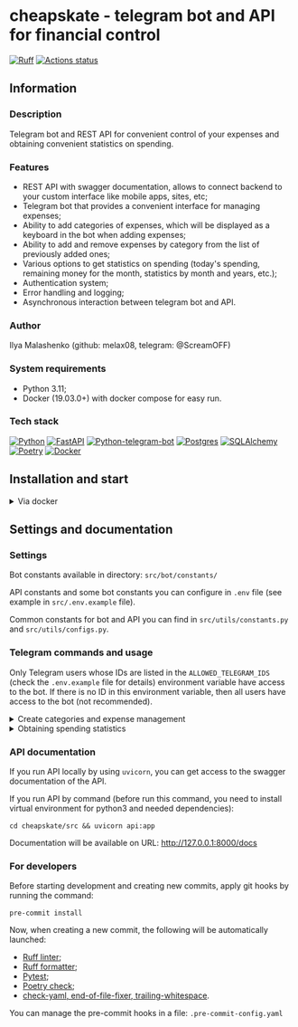 # cheapskate - telegram bot and API for financial control

[![Ruff](https://img.shields.io/endpoint?url=https://raw.githubusercontent.com/astral-sh/ruff/main/assets/badge/v2.json)](https://github.com/astral-sh/ruff)
[![Actions status](https://github.com/melax08/cheapskate/actions/workflows/cheapskate-workflow.yml/badge.svg)](https://github.com/melax08/cheapskate/actions)

## Information

### Description

Telegram bot and REST API for convenient control of your expenses and obtaining convenient statistics on spending.

### Features

- REST API with swagger documentation, allows to connect backend to your custom interface like mobile apps, sites, etc;
- Telegram bot that provides a convenient interface for managing expenses;
- Ability to add categories of expenses, which will be displayed as a keyboard in the bot when adding expenses;
- Ability to add and remove expenses by category from the list of previously added ones;
- Various options to get statistics on spending (today's spending, remaining money for the month, statistics by month and years, etc.);
- Authentication system;
- Error handling and logging;
- Asynchronous interaction between telegram bot and API.

### Author

Ilya Malashenko (github: melax08, telegram: @ScreamOFF)

### System requirements
- Python 3.11;
- Docker (19.03.0+) with docker compose for easy run.

### Tech stack
[![Python][Python-badge]][Python-url]
[![FastAPI][FastAPI-badge]][FastAPI-url]
[![Python-telegram-bot][Python-telegram-bot-badge]][Python-telegram-bot-url]
[![Postgres][Postgres-badge]][Postgres-url]
[![SQLAlchemy][SQLAlchemy-badge]][SQLAlchemy-url]
[![Poetry][Poetry-badge]][Poetry-url]
[![Docker][Docker-badge]][Docker-url]

## Installation and start

<details>
<summary>
Via docker
</summary>
<br>
Clone the repo and change directory to it:

```shell
git clone https://github.com/melax08/cheapskate.git && cd cheapskate
```

Create an `.env` file in the `src` directory and add the necessary environment variables to it (check `src/.env.example` for necessary variables.)
```shell
mv src/.env.example src/.env
```
```shell
vi src/.env
```

Run `docker compose` to create docker containers:
```shell
docker compose up -d
```
or
```shell
docker-compose up -d
```

</details>

## Settings and documentation

### Settings

Bot constants available in directory: `src/bot/constants/`

API constants and some bot constants you can configure in `.env` file (see example in `src/.env.example` file).

Common constants for bot and API you can find in `src/utils/constants.py` and `src/utils/configs.py`.

### Telegram commands and usage

Only Telegram users whose IDs are listed in the `ALLOWED_TELEGRAM_IDS` (check the `.env.example` file for details) environment variable have access to the bot. If there is no ID in this environment variable, then all users have access to the bot (not recommended).

<details>
<summary>
Create categories and expense management
</summary>
<br>

First, you need to create spending categories so that you can add expenses to them in the future.

To do this, send the `/add_category` command to the bot and follow the instructions.

![add_category.png](readme_files/example_screens/add_category.png)

Once at least one category has been created, you can add expenses. To do this, send the bot the amount of money that was spent, and then select the category to which the spending belongs.

![add_expense.png](readme_files/example_screens/add_expense.png)

![added_expense.png](readme_files/example_screens/added_expense.png)

If an expense was added by mistake, or the wrong category was selected, you can click on the delete expense button.

![delete_expense.png](readme_files/example_screens/delete_expense.png)

</details>

<details>
<summary>
Obtaining spending statistics
</summary>
<br>

There are several commands that allow you to get a variety of spending statistics.

`/money_left` - shows statistics on spending for the current month, including statistics on spending categories and the balance of funds until the end of the month.

![money_left.png](readme_files/example_screens/money_left.png)

`/today` - shows the amount of money spent today, including information by spending category

![today.png](readme_files/example_screens/today.png)

`/statistics` - allows you to view spending statistics for a specific month of a specific year.

![statistic_choose.png](readme_files/example_screens/statistic_choose.png)

![statistic_chosen.png](readme_files/example_screens/statistic_chosen.png)

</details>

### API documentation

If you run API locally by using `uvicorn`, you can get access to the swagger documentation of the API.

If you run API by command (before run this command, you need to install virtual environment for python3 and needed dependencies):

```shell
cd cheapskate/src && uvicorn api:app
```

Documentation will be available on URL: http://127.0.0.1:8000/docs

### For developers

Before starting development and creating new commits, apply git hooks by running the command:

```shell
pre-commit install
```

Now, when creating a new commit, the following will be automatically launched:

- [Ruff linter](https://docs.astral.sh/ruff/linter/);
- [Ruff formatter](https://docs.astral.sh/ruff/formatter/);
- [Pytest](https://docs.pytest.org/en/8.0.x/);
- [Poetry check](https://python-poetry.org/docs/pre-commit-hooks/#poetry-check);
- [check-yaml, end-of-file-fixer, trailing-whitespace](https://github.com/pre-commit/pre-commit-hooks).

You can manage the pre-commit hooks in a file: `.pre-commit-config.yaml`


<!-- MARKDOWN LINKS & BADGES -->
[Python-url]: https://www.python.org/
[Python-badge]: https://img.shields.io/badge/Python-376f9f?style=for-the-badge&logo=python&logoColor=white
[Python-telegram-bot-url]: https://github.com/python-telegram-bot/python-telegram-bot
[Poetry-url]: https://python-poetry.org
[Poetry-badge]: https://img.shields.io/badge/poetry-blue?style=for-the-badge&logo=Poetry&logoColor=white&link=https%3A%2F%2Fpython-poetry.org
[Python-telegram-bot-badge]: https://img.shields.io/badge/python--telegram--bot-4b8bbe?style=for-the-badge
[Postgres-url]: https://www.postgresql.org/
[Postgres-badge]: https://img.shields.io/badge/postgres-306189?style=for-the-badge&logo=postgresql&logoColor=white
[SQLAlchemy-url]: https://www.sqlalchemy.org
[SQLAlchemy-badge]: https://img.shields.io/badge/sql-alchemy-red?style=for-the-badge
[FastAPI-url]: https://fastapi.tiangolo.com
[FastAPI-badge]: https://img.shields.io/badge/FastAPI-005571?style=for-the-badge&logo=fastapi
[Docker-url]: https://www.docker.com
[Docker-badge]: https://img.shields.io/badge/docker-%230db7ed.svg?style=for-the-badge&logo=docker&logoColor=white
